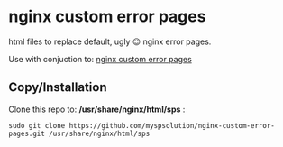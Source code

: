 # nginx custom error pages
html files to replace default, ugly 😉 nginx error pages.

Use with conjuction to: [nginx custom error pages](https://github.com/myspsolution/nginx-custom-snippets/blob/main/custom-error-pages.conf)

## Copy/Installation

Clone this repo to: **/usr/share/nginx/html/sps** :

```
sudo git clone https://github.com/myspsolution/nginx-custom-error-pages.git /usr/share/nginx/html/sps
```
